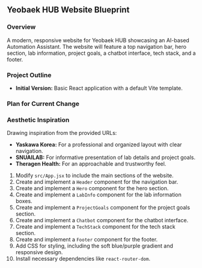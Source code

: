 ## Yeobaek HUB Website Blueprint

### Overview

A modern, responsive website for Yeobaek HUB showcasing an AI-based Automation Assistant. The website will feature a top navigation bar, hero section, lab information, project goals, a chatbot interface, tech stack, and a footer.

### Project Outline

*   **Initial Version:** Basic React application with a default Vite template.

### Plan for Current Change

### Aesthetic Inspiration

Drawing inspiration from the provided URLs:
- **Yaskawa Korea:** For a professional and organized layout with clear navigation.
- **SNUAILAB:** For informative presentation of lab details and project goals.
- **Theragen Health:** For an approachable and trustworthy feel.


1.  Modify `src/App.jsx` to include the main sections of the website.
2.  Create and implement a `Header` component for the navigation bar.
3.  Create and implement a `Hero` component for the hero section.
4.  Create and implement a `LabInfo` component for the lab information boxes.
5.  Create and implement a `ProjectGoals` component for the project goals section.
6.  Create and implement a `Chatbot` component for the chatbot interface.
7.  Create and implement a `TechStack` component for the tech stack section.
8.  Create and implement a `Footer` component for the footer.
9.  Add CSS for styling, including the soft blue/purple gradient and responsive design.
10. Install necessary dependencies like `react-router-dom`.